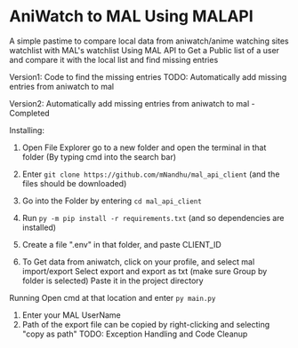 # AniWatch to MAL Using MALAPI

A simple pastime to compare local data from aniwatch/anime watching sites watchlist with MAL's watchlist
Using MAL API to Get a Public list of a user and compare it with the local list
and find missing entries

Version1: Code to find the missing entries
TODO: Automatically add missing entries from aniwatch to mal

Version2: 
Automatically add missing entries from aniwatch to mal - Completed

Installing:
1) Open File Explorer go to a new folder and open the terminal in that folder (By typing cmd into the search bar)
2) Enter ```git clone https://github.com/mNandhu/mal_api_client``` (and the files should be downloaded)
3) Go into the Folder by entering ```cd mal_api_client```
4) Run ```py -m pip install -r requirements.txt``` (and so dependencies are installed)
5) Create a file ".env" in that folder, and paste CLIENT_ID

6) To Get data from aniwatch, click on your profile, and select mal import/export
Select export and export as txt (make sure Group by folder is selected)
Paste it in the project directory

Running
Open cmd at that location and enter 
```py main.py ```
1) Enter your MAL UserName
2) Path of the export file can be copied by right-clicking and selecting "copy as path"
TODO: Exception Handling and Code Cleanup
